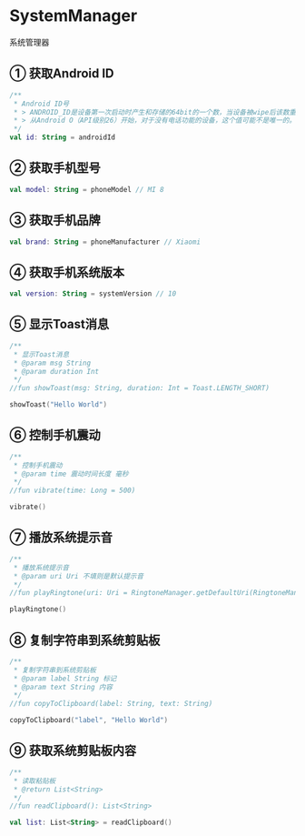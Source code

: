 # SystemManager

系统管理器

## ① 获取Android ID

```kotlin
/**
 * Android ID号
 * > ANDROID_ID是设备第一次启动时产生和存储的64bit的一个数，当设备被wipe后该数重置。
 * > 从Android O（API级别26）开始，对于没有电话功能的设备，这个值可能不是唯一的。
 */
val id: String = androidId
```

## ② 获取手机型号

```kotlin
val model: String = phoneModel // MI 8
```

## ③ 获取手机品牌

```kotlin
val brand: String = phoneManufacturer // Xiaomi
```

## ④ 获取手机系统版本

```kotlin
val version: String = systemVersion // 10
```

## ⑤ 显示Toast消息

```kotlin
/**
 * 显示Toast消息
 * @param msg String
 * @param duration Int
 */
//fun showToast(msg: String, duration: Int = Toast.LENGTH_SHORT)

showToast("Hello World")
```

## ⑥ 控制手机震动

```kotlin
/**
 * 控制手机震动
 * @param time 震动时间长度 毫秒
 */
//fun vibrate(time: Long = 500)

vibrate()
```

## ⑦ 播放系统提示音

```kotlin
/**
 * 播放系统提示音
 * @param uri Uri 不填则是默认提示音
 */
//fun playRingtone(uri: Uri = RingtoneManager.getDefaultUri(RingtoneManager.TYPE_NOTIFICATION))

playRingtone()
```

## ⑧ 复制字符串到系统剪贴板

```kotlin
/**
 * 复制字符串到系统剪贴板
 * @param label String 标记
 * @param text String 内容
 */
//fun copyToClipboard(label: String, text: String)

copyToClipboard("label", "Hello World")
```

## ⑨ 获取系统剪贴板内容

```kotlin
/**
 * 读取粘贴板
 * @return List<String>
 */
//fun readClipboard(): List<String>

val list: List<String> = readClipboard()
```